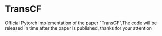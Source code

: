 # TransCF
Official Pytorch implementation of the paper "TransCF",The code will be released in time after the paper is published, thanks for your attention
